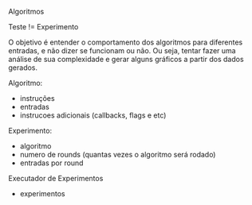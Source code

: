 Algoritmos

Teste != Experimento

O objetivo é entender o comportamento dos algoritmos para diferentes entradas, e não dizer se funcionam ou não.
Ou seja, tentar fazer uma análise de sua complexidade e gerar alguns gráficos a partir dos dados gerados.

Algoritmo:
- instruções
- entradas
- instrucoes adicionais (callbacks, flags e etc)

Experimento:
- algoritmo
- numero de rounds (quantas vezes o algoritmo será rodado)
- entradas por round

Executador de Experimentos
- experimentos
 